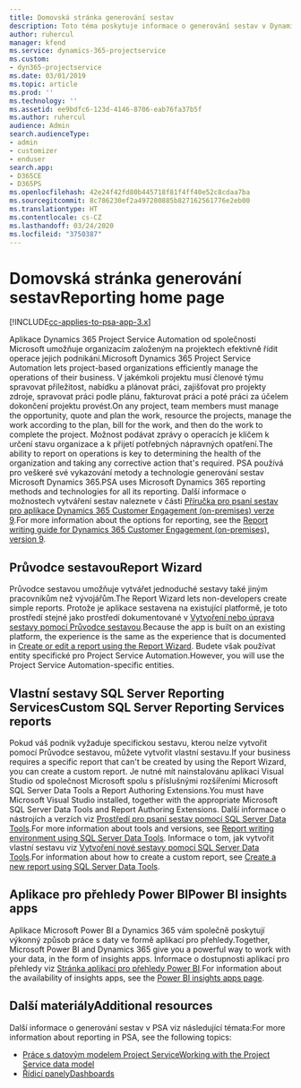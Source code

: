 ```yaml
---
title: Domovská stránka generování sestav
description: Toto téma poskytuje informace o generování sestav v Dynamics 365 Project Service Automation.
author: ruhercul
manager: kfend
ms.service: dynamics-365-projectservice
ms.custom:
- dyn365-projectservice
ms.date: 03/01/2019
ms.topic: article
ms.prod: ''
ms.technology: ''
ms.assetid: ee9bdfc6-123d-4146-8706-eab76fa37b5f
ms.author: ruhercul
audience: Admin
search.audienceType:
- admin
- customizer
- enduser
search.app:
- D365CE
- D365PS
ms.openlocfilehash: 42e24f42fd80b445718f81f4ff40e52c8cdaa7ba
ms.sourcegitcommit: 8c786230ef2a497280885b827162561776e2eb00
ms.translationtype: HT
ms.contentlocale: cs-CZ
ms.lasthandoff: 03/24/2020
ms.locfileid: "3750387"
---
```

# <a name="reporting-home-page"></a><span data-ttu-id="5b7f4-103">Domovská stránka generování sestav</span><span class="sxs-lookup"><span data-stu-id="5b7f4-103">Reporting home page</span></span>

[!INCLUDE[cc-applies-to-psa-app-3.x](../includes/cc-applies-to-psa-app-3x.md)]

<span data-ttu-id="5b7f4-104">Aplikace Dynamics 365 Project Service Automation od společnosti Microsoft umožňuje organizacím založeným na projektech efektivně řídit operace jejich podnikání.</span><span class="sxs-lookup"><span data-stu-id="5b7f4-104">Microsoft Dynamics 365 Project Service Automation lets project-based organizations efficiently manage the operations of their business.</span></span> <span data-ttu-id="5b7f4-105">V jakémkoli projektu musí členové týmu spravovat příležitost, nabídku a plánovat práci, zajišťovat pro projekty zdroje, spravovat práci podle plánu, fakturovat práci a poté práci za účelem dokončení projektu provést.</span><span class="sxs-lookup"><span data-stu-id="5b7f4-105">On any project, team members must manage the opportunity, quote and plan the work, resource the projects, manage the work according to the plan, bill for the work, and then do the work to complete the project.</span></span> <span data-ttu-id="5b7f4-106">Možnost podávat zprávy o operacích je klíčem k určení stavu organizace a k přijetí potřebných nápravných opatření.</span><span class="sxs-lookup"><span data-stu-id="5b7f4-106">The ability to report on operations is key to determining the health of the organization and taking any corrective action that's required.</span></span> <span data-ttu-id="5b7f4-107">PSA používá pro veškeré své vykazování metody a technologie generování sestav Microsoft Dynamics 365.</span><span class="sxs-lookup"><span data-stu-id="5b7f4-107">PSA uses Microsoft Dynamics 365 reporting methods and technologies for all its reporting.</span></span> <span data-ttu-id="5b7f4-108">Další informace o možnostech vytváření sestav naleznete v části [Příručka pro psaní sestav pro aplikace Dynamics 365 Customer Engagement (on-premises) verze 9](../analytics/reporting-analytics-with-dynamics-365.md).</span><span class="sxs-lookup"><span data-stu-id="5b7f4-108">For more information about the options for reporting, see the [Report writing guide for Dynamics 365 Customer Engagement (on-premises), version 9](../analytics/reporting-analytics-with-dynamics-365.md).</span></span>

## <a name="report-wizard"></a><span data-ttu-id="5b7f4-109">Průvodce sestavou</span><span class="sxs-lookup"><span data-stu-id="5b7f4-109">Report Wizard</span></span>

<span data-ttu-id="5b7f4-110">Průvodce sestavou umožňuje vytvářet jednoduché sestavy také jiným pracovníkům než vývojářům.</span><span class="sxs-lookup"><span data-stu-id="5b7f4-110">The Report Wizard lets non-developers create simple reports.</span></span> <span data-ttu-id="5b7f4-111">Protože je aplikace sestavena na existující platformě, je toto prostředí stejné jako prostředí dokumentované v [Vytvoření nebo úprava sestavy pomocí Průvodce sestavou](../basics/create-edit-copy-report-wizard.md).</span><span class="sxs-lookup"><span data-stu-id="5b7f4-111">Because the app is built on an existing platform, the experience is the same as the experience that is documented in [Create or edit a report using the Report Wizard](../basics/create-edit-copy-report-wizard.md).</span></span> <span data-ttu-id="5b7f4-112">Budete však používat entity specifické pro Project Service Automation.</span><span class="sxs-lookup"><span data-stu-id="5b7f4-112">However, you will use the Project Service Automation-specific entities.</span></span>

## <a name="custom-sql-server-reporting-services-reports"></a><span data-ttu-id="5b7f4-113">Vlastní sestavy SQL Server Reporting Services</span><span class="sxs-lookup"><span data-stu-id="5b7f4-113">Custom SQL Server Reporting Services reports</span></span>

<span data-ttu-id="5b7f4-114">Pokud váš podnik vyžaduje specifickou sestavu, kterou nelze vytvořit pomocí Průvodce sestavou, můžete vytvořit vlastní sestavu.</span><span class="sxs-lookup"><span data-stu-id="5b7f4-114">If your business requires a specific report that can't be created by using the Report Wizard, you can create a custom report.</span></span> <span data-ttu-id="5b7f4-115">Je nutné mít nainstalovánu aplikaci Visual Studio od společnost Microsoft spolu s příslušnými rozšířeními Microsoft SQL Server Data Tools a Report Authoring Extensions.</span><span class="sxs-lookup"><span data-stu-id="5b7f4-115">You must have Microsoft Visual Studio installed, together with the appropriate Microsoft SQL Server Data Tools and Report Authoring Extensions.</span></span> <span data-ttu-id="5b7f4-116">Další informace o nástrojích a verzích viz [Prostředí pro psaní sestav pomocí SQL Server Data Tools](../analytics/report-writing-environment-using-sql-server-data-tools.md).</span><span class="sxs-lookup"><span data-stu-id="5b7f4-116">For more information about tools and versions, see [Report writing environment using SQL Server Data Tools](../analytics/report-writing-environment-using-sql-server-data-tools.md).</span></span> <span data-ttu-id="5b7f4-117">Informace o tom, jak vytvořit vlastní sestavu viz [Vytvoření nové sestavy pomocí SQL Server Data Tools](../analytics/create-a-new-report-using-sql-server-data-tools.md).</span><span class="sxs-lookup"><span data-stu-id="5b7f4-117">For information about how to create a custom report, see [Create a new report using SQL Server Data Tools](../analytics/create-a-new-report-using-sql-server-data-tools.md).</span></span>

## <a name="power-bi-insights-apps"></a><span data-ttu-id="5b7f4-118">Aplikace pro přehledy Power BI</span><span class="sxs-lookup"><span data-stu-id="5b7f4-118">Power BI insights apps</span></span>

<span data-ttu-id="5b7f4-119">Aplikace Microsoft Power BI a Dynamics 365 vám společně poskytují výkonný způsob práce s daty ve formě aplikací pro přehledy.</span><span class="sxs-lookup"><span data-stu-id="5b7f4-119">Together, Microsoft Power BI and Dynamics 365 give you a powerful way to work with your data, in the form of insights apps.</span></span> <span data-ttu-id="5b7f4-120">Informace o dostupnosti aplikací pro přehledy viz [Stránka aplikací pro přehledy Power BI](https://powerbi.microsoft.com/power-bi-insights-apps/).</span><span class="sxs-lookup"><span data-stu-id="5b7f4-120">For information about the availability of insights apps, see the [Power BI insights apps page](https://powerbi.microsoft.com/power-bi-insights-apps/).</span></span>


## <a name="additional-resources"></a><span data-ttu-id="5b7f4-121">Další materiály</span><span class="sxs-lookup"><span data-stu-id="5b7f4-121">Additional resources</span></span>
<span data-ttu-id="5b7f4-122">Další informace o generování sestav v PSA viz následující témata:</span><span class="sxs-lookup"><span data-stu-id="5b7f4-122">For more information about reporting in PSA, see the following topics:</span></span>

- [<span data-ttu-id="5b7f4-123">Práce s datovým modelem Project Service</span><span class="sxs-lookup"><span data-stu-id="5b7f4-123">Working with the Project Service data model</span></span>](reports-working-project-service-data-model.md)
- [<span data-ttu-id="5b7f4-124">Řídicí panely</span><span class="sxs-lookup"><span data-stu-id="5b7f4-124">Dashboards</span></span>](reports-dashboards.md)

